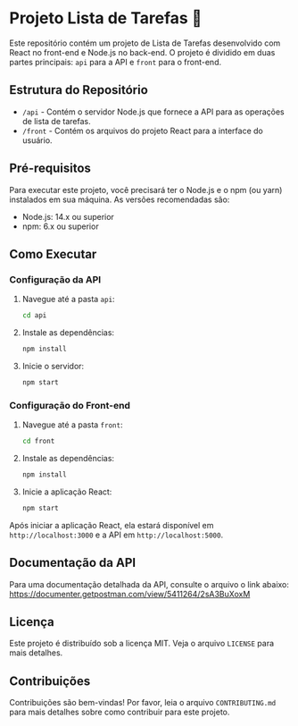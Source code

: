 
# Projeto Lista de Tarefas 📒

Este repositório contém um projeto de Lista de Tarefas desenvolvido com React no front-end e Node.js no back-end. O projeto é dividido em duas partes principais: `api` para a API e `front` para o front-end.

## Estrutura do Repositório

- `/api` - Contém o servidor Node.js que fornece a API para as operações de lista de tarefas.
- `/front` - Contém os arquivos do projeto React para a interface do usuário.

## Pré-requisitos

Para executar este projeto, você precisará ter o Node.js e o npm (ou yarn) instalados em sua máquina. As versões recomendadas são:
- Node.js: 14.x ou superior
- npm: 6.x ou superior

## Como Executar

### Configuração da API

1. Navegue até a pasta `api`:
   ```bash
   cd api
   ```
2. Instale as dependências:
   ```bash
   npm install
   ```
3. Inicie o servidor:
   ```bash
   npm start
   ```

### Configuração do Front-end

1. Navegue até a pasta `front`:
   ```bash
   cd front
   ```
2. Instale as dependências:
   ```bash
   npm install
   ```
3. Inicie a aplicação React:
   ```bash
   npm start
   ```

Após iniciar a aplicação React, ela estará disponível em `http://localhost:3000` e a API em `http://localhost:5000`.

## Documentação da API

Para uma documentação detalhada da API, consulte o arquivo o link abaixo:
https://documenter.getpostman.com/view/5411264/2sA3BuXoxM


## Licença

Este projeto é distribuído sob a licença MIT. Veja o arquivo `LICENSE` para mais detalhes.

## Contribuições

Contribuições são bem-vindas! Por favor, leia o arquivo `CONTRIBUTING.md` para mais detalhes sobre como contribuir para este projeto.
